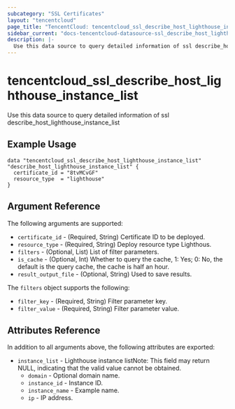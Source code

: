 ```yaml
---
subcategory: "SSL Certificates"
layout: "tencentcloud"
page_title: "TencentCloud: tencentcloud_ssl_describe_host_lighthouse_instance_list"
sidebar_current: "docs-tencentcloud-datasource-ssl_describe_host_lighthouse_instance_list"
description: |-
  Use this data source to query detailed information of ssl describe_host_lighthouse_instance_list
---
```


# tencentcloud_ssl_describe_host_lighthouse_instance_list

Use this data source to query detailed information of ssl describe_host_lighthouse_instance_list

## Example Usage

```hcl
data "tencentcloud_ssl_describe_host_lighthouse_instance_list" "describe_host_lighthouse_instance_list" {
  certificate_id = "8tvMCvGF"
  resource_type  = "lighthouse"
}
```

## Argument Reference

The following arguments are supported:

* `certificate_id` - (Required, String) Certificate ID to be deployed.
* `resource_type` - (Required, String) Deploy resource type Lighthous.
* `filters` - (Optional, List) List of filter parameters.
* `is_cache` - (Optional, Int) Whether to query the cache, 1: Yes; 0: No, the default is the query cache, the cache is half an hour.
* `result_output_file` - (Optional, String) Used to save results.

The `filters` object supports the following:

* `filter_key` - (Required, String) Filter parameter key.
* `filter_value` - (Required, String) Filter parameter value.

## Attributes Reference

In addition to all arguments above, the following attributes are exported:

* `instance_list` - Lighthouse instance listNote: This field may return NULL, indicating that the valid value cannot be obtained.
  * `domain` - Optional domain name.
  * `instance_id` - Instance ID.
  * `instance_name` - Example name.
  * `ip` - IP address.


